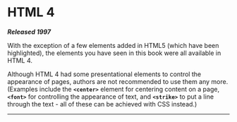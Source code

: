 # HTML 4

***Released 1997***

With the exception of a few elements added in HTML5 (which have been highlighted), the elements you have seen in this book were all available in HTML 4.

Although HTML 4 had some presentational elements to control the appearance of pages, authors are not recommended to use them any more. (Examples include the **`<center>`** element for centering content on a page, **`<font>`** for controlling the appearance of text, and **`<strike>`** to put a line through the text - all of these can be achieved with CSS instead.)

---
